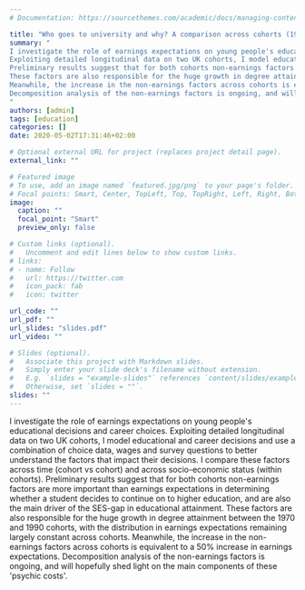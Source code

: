```yaml
---
# Documentation: https://sourcethemes.com/academic/docs/managing-content/

title: "Who goes to university and why? A comparison across cohorts (1985-2015)"
summary: "
I investigate the role of earnings expectations on young people's educational decisions and career choices. 
Exploiting detailed longitudinal data on two UK cohorts, I model educational and career decisions and use a combination of choice data, wages and survey questions to better understand the factors that impact their decisions. I compare these factors across time (cohort vs cohort) and across socio-economic status (within cohorts).
Preliminary results suggest that for both cohorts non-earnings factors are more important than earnings expectations in determining whether a student decides to continue on to higher education, and are also the main driver of the SES-gap in educational attainment.
These factors are also responsible for the huge growth in degree attainment between the 1970 and 1990 cohorts, with the distribution in earnings expectations remaining largely constant across cohorts. 
Meanwhile, the increase in the non-earnings factors across cohorts is equivalent to a 50% increase in earnings expectations. 
Decomposition analysis of the non-earnings factors is ongoing, and will hopefully shed light on the main components of these 'psychic costs'.
"
authors: [admin]
tags: [education]
categories: []
date: 2020-05-02T17:31:46+02:00

# Optional external URL for project (replaces project detail page).
external_link: ""

# Featured image
# To use, add an image named `featured.jpg/png` to your page's folder.
# Focal points: Smart, Center, TopLeft, Top, TopRight, Left, Right, BottomLeft, Bottom, BottomRight.
image:
  caption: ""
  focal_point: "Smart"
  preview_only: false

# Custom links (optional).
#   Uncomment and edit lines below to show custom links.
# links:
# - name: Follow
#   url: https://twitter.com
#   icon_pack: fab
#   icon: twitter

url_code: ""
url_pdf: ""
url_slides: "slides.pdf"
url_video: ""

# Slides (optional).
#   Associate this project with Markdown slides.
#   Simply enter your slide deck's filename without extension.
#   E.g. `slides = "example-slides"` references `content/slides/example-slides.md`.
#   Otherwise, set `slides = ""`.
slides: ""
---
```


I investigate the role of earnings expectations on young people's educational decisions and career choices. 
Exploiting detailed longitudinal data on two UK cohorts, I model educational and career decisions and use a combination of choice data, wages and survey questions to better understand the factors that impact their decisions. I compare these factors across time (cohort vs cohort) and across socio-economic status (within cohorts).
Preliminary results suggest that for both cohorts non-earnings factors are more important than earnings expectations in determining whether a student decides to continue on to higher education, and are also the main driver of the SES-gap in educational attainment.
These factors are also responsible for the huge growth in degree attainment between the 1970 and 1990 cohorts, with the distribution in earnings expectations remaining largely constant across cohorts. 
Meanwhile, the increase in the non-earnings factors across cohorts is equivalent to a 50% increase in earnings expectations. 
Decomposition analysis of the non-earnings factors is ongoing, and will hopefully shed light on the main components of these 'psychic costs'.